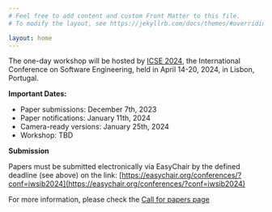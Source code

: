 ```yaml
---
# Feel free to add content and custom Front Matter to this file.
# To modify the layout, see https://jekyllrb.com/docs/themes/#overriding-theme-defaults

layout: home
---
```


The one-day workshop will be hosted by [ICSE 2024](https://conf.researchr.org/home/icse-2024), the International Conference on Software Engineering, held in April 14-20, 2024, in Lisbon, Portugal.

**Important Dates:**

- Paper submissions: December 7th, 2023
- Paper notifications: January 11th, 2024
- Camera-ready versions: January 25th, 2024
- Workshop: TBD


**Submission**

Papers must be submitted electronically via EasyChair by the defined deadline (see above) on the link: [https://easychair.org/conferences/?conf=iwsib2024](https://easychair.org/conferences/?conf=iwsib2024)

For more information, please check the [Call for papers page](/cfp)